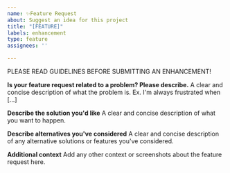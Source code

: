 ```yaml
---
name: ✨Feature Request
about: Suggest an idea for this project
title: "[FEATURE]"
labels: enhancement
type: feature
assignees: ''

---
```


PLEASE READ GUIDELINES BEFORE SUBMITTING AN ENHANCEMENT!

**Is your feature request related to a problem? Please describe.**
A clear and concise description of what the problem is. Ex. I'm always frustrated when [...]

**Describe the solution you'd like**
A clear and concise description of what you want to happen.

**Describe alternatives you've considered**
A clear and concise description of any alternative solutions or features you've considered.

**Additional context**
Add any other context or screenshots about the feature request here.